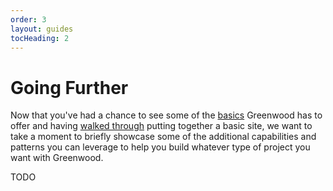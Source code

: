 ```yaml
---
order: 3
layout: guides
tocHeading: 2
---
```


# Going Further

Now that you've had a chance to see some of the [basics](/guides/getting-started/key-concepts/) Greenwood has to offer and having [walked through](/guides/getting-started/walkthrough/) putting together a basic site, we want to take a moment to briefly showcase some of the additional capabilities and patterns you can leverage to help you build whatever type of project you want with Greenwood.

TODO

<!--
## Prerendering

## Optimizations

static / pre-render

we should now see the script tags gone.  full HTML!

(pre-render in development on the roadmap,  track in the issue)

- pre-rendering (optimizing) / templating / global CSS
- raw plugin

## Content as Data

- content as data
- active frontmatter


## Light vs Shadow DOM

- CSS Modules, content vs interactivity dynamic

## Theming

- styling strategies (light vs shadow dom)
Light DOM and Shadow DOM
- import attributes / constructable stylesheets (shared theming)


## Next Section

Let's [wrap up](/guides/getting-started/next-steps/) our guide and get you onto building something great with Greenwood!
-->
